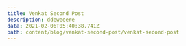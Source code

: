 ```yaml
---
title: Venkat Second Post
description: ddeweeere
data: 2021-02-06T05:40:38.741Z
path: content/blog/venkat-second-post/venkat-second-post
---
```

